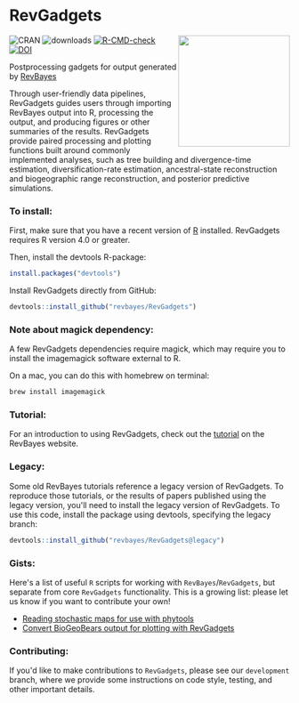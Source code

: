 # RevGadgets

<a href="https://revbayes.github.io/tutorials/intro/revgadgets"><img src="https://raw.githubusercontent.com/cmt2/RevGadgets/master/inst/hex_sticker.png" height="200" align="right" /></a>

<!-- badges: start -->
![CRAN](https://www.r-pkg.org/badges/last-release/RevGadgets)
![downloads](https://cranlogs.r-pkg.org/badges/grand-total/RevGadgets)
[![R-CMD-check](https://github.com/cmt2/RevGadgets/workflows/R-CMD-check/badge.svg)](https://github.com/cmt2/RevGadgets/actions)
<a href="https://zenodo.org/badge/latestdoi/162725392"><img src="https://zenodo.org/badge/162725392.svg" alt="DOI"></a>



<!-- badges: end -->

Postprocessing gadgets for output generated by [RevBayes](http://www.revbayes.com)

Through user-friendly data pipelines, RevGadgets guides users through importing RevBayes output into R, processing the output, and producing figures or other summaries of the results. RevGadgets provide paired processing and plotting functions built around commonly implemented analyses, such as tree building and divergence-time estimation, diversification-rate estimation, ancestral-state reconstruction and biogeographic range reconstruction, and posterior predictive simulations.

### To install:

First, make sure that you have a recent version of [R](https://www.r-project.org) installed.
RevGadgets requires R version 4.0 or greater.

Then, install the devtools R-package:

```R
install.packages("devtools")
```

Install RevGadgets directly from GitHub:

```R
devtools::install_github("revbayes/RevGadgets")
```

### Note about magick dependency:

A few RevGadgets dependencies require magick, which may require
you to install the imagemagick software external to R.

On a mac, you can do this with homebrew on terminal:

```bash
brew install imagemagick
```
### Tutorial:

For an introduction to using RevGadgets, check out the [tutorial](https://revbayes.github.io/tutorials/intro/revgadgets) on the RevBayes website.

### Legacy:

Some old RevBayes tutorials reference a legacy version of RevGadgets. To reproduce those tutorials, or the results of papers published using the legacy version, you'll need to install the legacy version of RevGadgets. To use this code, install the package using devtools, specifying the legacy branch:

```R
devtools::install_github("revbayes/RevGadgets@legacy")
```

### Gists:

Here's a list of useful `R` scripts for working with `RevBayes`/`RevGadgets`, but separate from core `RevGadgets` functionality.
This is a growing list: please let us know if you want to contribute your own!

- [Reading stochastic maps for use with phytools](https://gist.github.com/cmt2/f8f875461ae993e35f51f2b41877913c)
- [Convert BioGeoBears output for plotting with RevGadgets](https://gist.github.com/cmt2/c2425575be47c1a574df02ebe4058d38)

### Contributing:

If you'd like to make contributions to `RevGadgets`, please see our `development` branch, where we provide some instructions on code style, testing, and other important details.
